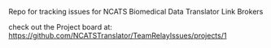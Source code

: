 Repo for tracking issues for NCATS Biomedical Data Translator Link Brokers

check out the Project board at: https://github.com/NCATSTranslator/TeamRelayIssues/projects/1
